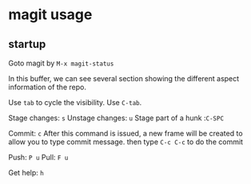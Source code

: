 # magit usage

## startup

Goto magit by `M-x magit-status`


In this buffer, we can see several section showing the different
aspect information of the repo.

Use `tab` to cycle the visibility.
Use `C-tab`.

Stage changes: `s`
Unstage changes: `u`
Stage part of a hunk :`C-SPC`

Commit: `c`
After this command is issued, a new frame will be created to
allow you to type commit message. then type `C-c C-c` to do the commit


Push: `P u`
Pull: `F u`


Get help: `h`
